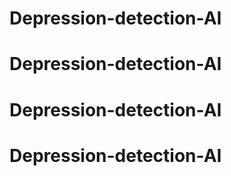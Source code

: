 # Depression-detection-AI
# Depression-detection-AI
# Depression-detection-AI
# Depression-detection-AI
